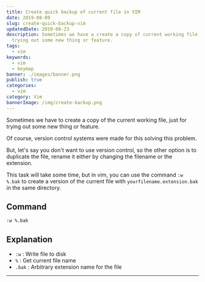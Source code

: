 ```yaml
---
title: Create quick backup of current file in VIM
date: 2019-08-09
slug: create-quick-backup-vim
updatedDate: 2019-08-23
description: Sometimes we have a create a copy of current working file, just for
  trying out some new thing or feature.
tags:
  - vim
keywords:
  - vim
  - keymap
banner: ./images/banner.png
publish: true
categories:
  - vim
category: Vim
bannerImage: /img/create-backup.png
---
```


Sometimes we have to create a copy of the current working file, just for trying out some new thing or feature.

Of course, version control systems were made for this solving this problem.

But, let's say you don't want to use version control, so the other option is to duplicate the file, rename it either by changing the filename or the extension.

This task will take some time, but in vim, you can use the command `:w %.bak` to create a version of the current file with `yourfilename.extension.bak` in the same directory.

## Command

```vim
:w %.bak
```

## Explanation

- `:w` : Write file to disk
- `%` : Get current file name
- `.bak` : Arbitrary extension name for the file

---
